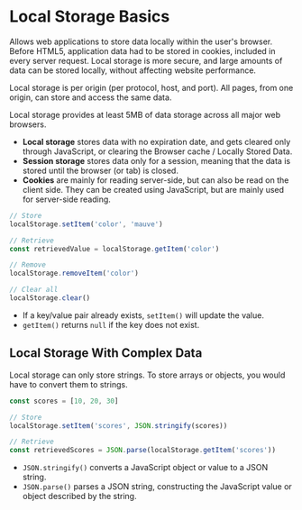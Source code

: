 # Local Storage Basics

Allows web applications to store data locally within the user's browser. Before HTML5, application data had to be stored in cookies, included in every server request. Local storage is more secure, and large amounts of data can be stored locally, without affecting website performance.

Local storage is per origin (per protocol, host, and port). All pages, from one origin, can store and access the same data.

Local storage provides at least 5MB of data storage across all major web browsers.

- **Local storage** stores data with no expiration date, and gets cleared only through JavaScript, or clearing the Browser cache / Locally Stored Data.
- **Session storage** stores data only for a session, meaning that the data is stored until the browser (or tab) is closed.
- **Cookies** are mainly for reading server-side, but can also be read on the client side. They can be created using JavaScript, but are mainly used for server-side reading.

```javascript
// Store
localStorage.setItem('color', 'mauve')

// Retrieve
const retrievedValue = localStorage.getItem('color')

// Remove
localStorage.removeItem('color')

// Clear all
localStorage.clear()
```

- If a key/value pair already exists, `setItem()` will update the value.
- `getItem()` returns `null` if the key does not exist.

## Local Storage With Complex Data

Local storage can only store strings. To store arrays or objects, you would have to convert them to strings.

```javascript
const scores = [10, 20, 30]

// Store
localStorage.setItem('scores', JSON.stringify(scores))

// Retrieve
const retrievedScores = JSON.parse(localStorage.getItem('scores'))
```

- `JSON.stringify()` converts a JavaScript object or value to a JSON string.
- `JSON.parse()` parses a JSON string, constructing the JavaScript value or object described by the string.
